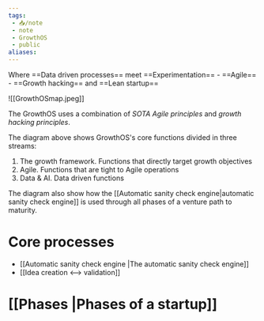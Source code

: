 ```yaml
---
tags: 
 - 📥️/note 
 - note
 - GrowthOS
 - public
aliases: 
---
```

Where ==Data driven processes== meet ==Experimentation== - ==Agile== - ==Growth hacking== and ==Lean startup==

![[GrowthOSmap.jpeg]]

The GrowthOS uses a combination of *SOTA Agile principles* and *growth hacking principles*.

The diagram above shows GrowthOS's core functions divided in three streams:

1. The growth framework. Functions that directly target growth objectives
2. Agile. Functions that are tight to Agile operations
3. Data & AI. Data driven functions

The diagram also show how the [[Automatic sanity check engine|automatic sanity check engine]] is used through all phases of a venture path to maturity.

# Core processes
- [[Automatic sanity check engine |The automatic sanity check engine]]
- [[Idea creation <--> validation]]

# [[Phases |Phases of a startup]]

